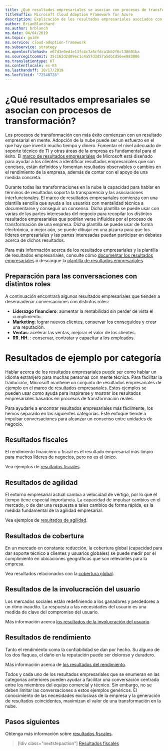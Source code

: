 ```yaml
---
title: ¿Qué resultados empresariales se asocian con procesos de transformación?
titleSuffix: Microsoft Cloud Adoption Framework for Azure
description: Explicación de los resultados empresariales asociados con transformaciones en la nube.
author: BrianBlanchard
ms.author: brblanch
ms.date: 04/04/2019
ms.topic: guide
ms.service: cloud-adoption-framework
ms.subservice: strategy
ms.openlocfilehash: e67d3e0ed1e13fc4c7a5cfdca1bb2f6c138601ba
ms.sourcegitcommit: 35c162d2d09ec1c4a57d3d57a5db1d56ee883806
ms.translationtype: HT
ms.contentlocale: es-ES
ms.lasthandoff: 10/17/2019
ms.locfileid: "72548728"
---
```

<!-- markdownlint-disable -->

# <a name="what-business-outcomes-are-associated-with-transformation-journeys"></a>¿Qué resultados empresariales se asocian con procesos de transformación?

Los procesos de transformación con más éxito comienzan con un resultado empresarial en mente. Adopción de la nube puede ser un esfuerzo en el que hay que invertir mucho tiempo y dinero. Fomentar el nivel adecuado de soporte técnico de TI y otras áreas de la empresa es fundamental para el éxito. El [marco de resultados empresariales](../index.md) de Microsoft está diseñado para ayudar a los clientes a identificar resultados empresariales que son concisos, están definidos y fomentan resultados observables o cambios en el rendimiento de la empresa, además de contar con el apoyo de una medida concreta.

Durante todas las transformaciones en la nube la capacidad para hablar en términos de resultados soporta la transparencia y las asociaciones interfuncionales. El marco de resultados empresariales comienza con una plantilla sencilla que ayuda a los usuarios con mentalidad técnica a documentarse y conseguir un consenso. Dicha plantilla se puede usar con varias de las partes interesadas del negocio para recopilar los distintos resultados empresariales que podrían verse influidos por el proceso de transformación de una empresa. Dicha plantilla se puede usar de forma electrónica, o mejor aún, se puede dibujar en una pizarra para que los líderes empresariales y las partes interesadas puedan participar en debates acerca de dichos resultados.

Para más información acerca de los resultados empresariales y la plantilla de resultados empresariales, consulte cómo [documentar los resultados empresariales](./business-outcome-template.md) o descargue la [plantilla de resultados empresariales](https://archcenter.blob.core.windows.net/cdn/business-outcome-template.xlsx).

## <a name="prepare-for-conversations-with-different-personas"></a>Preparación para las conversaciones con distintos roles

A continuación encontrará algunos resultados empresariales que tienden a desencadenar conversaciones con distintos roles:

- **Liderazgo financiero**: aumentar la rentabilidad sin perder de vista el cumplimiento.
- **Marketing**: lograr nuevos clientes, conservar los conseguidos y crear una reputación.
- **Ventas**: acelerar las ventas, mejorar el valor de los clientes.
- **RR. HH.** : conservar, contratar y capacitar a los empleados.

# <a name="sample-outcomes-by-category"></a>Resultados de ejemplo por categoría

Hablar acerca de los resultados empresariales puede ser como hablar un idioma extranjero para muchas personas con mente técnica. Para facilitar la traducción, Microsoft mantiene un conjunto de resultados empresariales de ejemplo en el [marco de resultados empresariales](../index.md). Estos ejemplos se pueden usar como ayuda para inspirarse y mostrar los resultados empresariales basados en procesos de transformación reales.

Para ayudarle a encontrar resultados empresariales más fácilmente, los hemos separado en las siguientes categorías. Este enfoque tiende a impulsar conversaciones para alcanzar un consenso entre unidades de negocio.

## <a name="fiscal-outcomes"></a>Resultados fiscales

El rendimiento financiero o fiscal es el resultado empresarial más limpio para muchos líderes de negocios, pero no es el único.

Vea ejemplos de [resultados fiscales](./fiscal-outcomes.md).

## <a name="agility-outcomes"></a>Resultados de agilidad

El entorno empresarial actual cambia a velocidad de vértigo, por lo que el tiempo tiene especial importancia. La capacidad de impulsar cambios en el mercado, o de dar una respuesta a tales cambios de forma rápida, es la medida fundamental de la agilidad empresarial.

Vea ejemplos de [resultados de agilidad](./agility-outcomes.md).

## <a name="reach-outcomes"></a>Resultados de cobertura

En un mercado en constante reducción, la cobertura global (capacidad para dar soporte técnico a clientes y usuarios globales) se puede medir por el cumplimiento en ubicaciones geográficas que son relevantes para la empresa.

Vea resultados relacionados con la [cobertura global](./reach-outcomes.md).

## <a name="customer-engagement-outcomes"></a>Resultados de la involucración del usuario

Los mercados sociales están redefiniendo a los ganadores y perdedores a un ritmo inaudito. La respuesta a las necesidades del usuario es una medida de clave del compromiso del usuario.

Más información acerca [los resultados de la involucración del usuario](./engagement-outcomes.md).

## <a name="performance-outcomes"></a>Resultados de rendimiento

Tanto el rendimiento como la confiabilidad se dan por hecho. Su alguno de los dos flaquea, el daño en la reputación puede ser doloroso y duradero.

Más información acerca de [los resultados del rendimiento](./performance-outcomes.md).

Todos y cada uno de los resultados empresariales que se enumeran en las categorías anteriores pueden ayudar a facilitar una conversación centrada entre los miembros del equipo comercial y técnico. Sin embargo, no se deben limitar las conversaciones a estos ejemplos genéricos. El conocimiento de las necesidades exclusivas de la empresa y la generación de resultados coincidentes, maximizan el valor de una transformación en la nube.

## <a name="next-steps"></a>Pasos siguientes

Obtenga más información sobre [resultados fiscales](./fiscal-outcomes.md).

> [!div class="nextstepaction"]
> [Resultados fiscales](./fiscal-outcomes.md)
